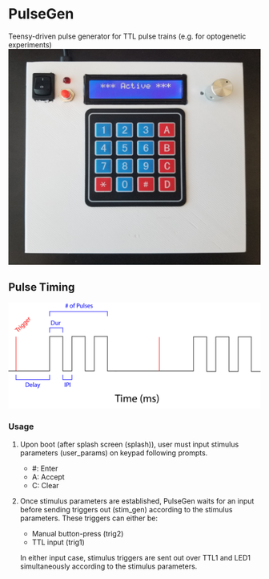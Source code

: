 # PulseGen
Teensy-driven pulse generator for TTL pulse trains (e.g. for optogenetic experiments)
<img src="https://github.com/Losaccoj/PulseGen/blob/master/PulseGen_face.jpg" width="732" height="430">

## Pulse Timing
![Alt text](PulseGen_desc.jpg?raw=true)


### Usage
1. Upon boot (after splash screen (splash)), user must input stimulus parameters (user_params) on keypad following prompts. 
   - #: Enter  
   - A: Accept   
   - C: Clear 
  
2. Once stimulus parameters are established, PulseGen waits for an input before sending triggers out (stim_gen) according to the stimulus parameters. These triggers can either be:
   - Manual button-press (trig2)
   - TTL input (trig1)

   In either input case, stimulus triggers are sent out over TTL1 and LED1 simultaneously according to the stimulus parameters. 
